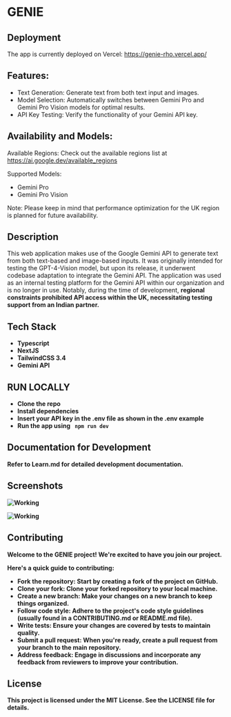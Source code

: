 
# GENIE 

## Deployment

The app is currently deployed on Vercel: https://genie-rho.vercel.app/


## Features:
- Text Generation: Generate text from both text input and images.
- Model Selection: Automatically switches between Gemini Pro and Gemini Pro Vision models for optimal results.
- API Key Testing: Verify the functionality of your Gemini API key.


## Availability and Models: 

Available Regions: Check out the available regions list at https://ai.google.dev/available_regions

Supported Models:

- Gemini Pro
- Gemini Pro Vision

Note: Please keep in mind that performance optimization for the UK region is planned for future availability.

## Description

This web application makes use of the Google Gemini API to generate text from both text-based and image-based inputs. It was originally intended for testing the GPT-4-Vision model, but upon its release, it underwent codebase adaptation to integrate the Gemini API. The application was used as an internal testing platform for the Gemini API within our organization and is no longer in use. Notably, during the time of development, <strong>regional constraints prohibited API access within the UK<strong>, necessitating testing support from an Indian partner.


## Tech Stack

- Typescript
- NextJS
- TailwindCSS 3.4 
- Gemini API


## RUN LOCALLY

<ul>
<li>Clone the repo</li>
<li>Install dependencies</li>
<li> Insert your API key in the .env file as shown in the .env example</li>
<li>Run the app using <code> npm run dev</code></li>
</ul>


## Documentation for Development

Refer to Learn.md for detailed development documentation.



## Screenshots

![Working ](<SCREENSHOTS/Screenshot 2023-12-25 at 8.11.37 PM.png>)

![Working](<SCREENSHOTS/Screenshot 2023-12-25 at 9.31.21 PM.png>) 


## Contributing

Welcome to the GENIE project! We're excited to have you join our project.

Here's a quick guide to contributing:

- Fork the repository: Start by creating a fork of the project on GitHub.
- Clone your fork: Clone your forked repository to your local machine.
- Create a new branch: Make your changes on a new branch to keep things organized.
- Follow code style: Adhere to the project's code style guidelines (usually found in a CONTRIBUTING.md or README.md file).
- Write tests: Ensure your changes are covered by tests to maintain quality.
- Submit a pull request: When you're ready, create a pull request from your branch to the main repository.
- Address feedback: Engage in discussions and incorporate any feedback from reviewers to improve your contribution.

## License

This project is licensed under the MIT License. See the LICENSE file for details.